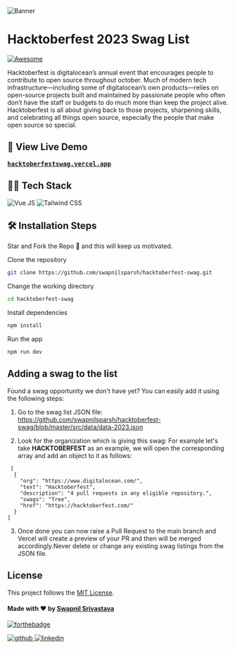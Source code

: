 <p align="center">

![Banner](https://raw.githubusercontent.com/swapnilsparsh/hacktoberfest-swag/master/public/image/Banner.jpg)

</p>

# Hacktoberfest 2023 Swag List

[![Awesome](https://awesome.re/badge.svg)](https://awesome.re)

Hacktoberfest is digitalocean’s annual event that encourages people to contribute to open source throughout october. Much of modern tech infrastructure—including some of digitalocean’s own products—relies on open-source projects built and maintained by passionate people who often don’t have the staff or budgets to do much more than keep the project alive. Hacktoberfest is all about giving back to those projects, sharpening skills, and celebrating all things open source, especially the people that make open source so special.

## 🚀 View Live Demo

<pre><a href="https://hacktoberfestswag.vercel.app"><b>hacktoberfestswag.vercel.app</b></a></pre>

## 👨‍💻 Tech Stack

![Vue JS](https://img.shields.io/badge/Vue.js-35495E?style=for-the-badge&logo=vue.js&logoColor=4FC08D)
![Tailwind CSS](https://img.shields.io/badge/Tailwind_CSS-38B2AC?style=for-the-badge&logo=tailwind-css&logoColor=white)

## 🛠️ Installation Steps

Star and Fork the Repo 🌟 and this will keep us motivated.

Clone the repository

```bash
git clone https://github.com/swapnilsparsh/hacktoberfest-swag.git
```

Change the working directory

```bash
cd hacktoberfest-swag
```

Install dependencies

```bash
npm install
```

Run the app

```bash
npm run dev
```

## Adding a swag to the list

Found a swag opportunity we don't have yet? You can easily add it using the
following steps:

1. Go to the swag list JSON file:
   https://github.com/swapnilsparsh/hacktoberfest-swag/blob/master/src/data/data-2023.json

2. Look for the organization which is giving this swag: For
   example let's take **HACKTOBERFEST** as an example, we will open the
   corresponding array and add an object to it as follows:

```
 [
  {
    "org": "https://www.digitalocean.com/",
    "text": "Hacktoberfest",
    "description": "4 pull requests in any eligible repository.",
    "swags": "Tree",
    "href": "https://hacktoberfest.com/"
  }
]
```

3. Once done you can now raise a Pull Request to the main branch and Vercel
   will create a preview of your PR and then will be merged accordingly.Never
   delete or change any existing swag listings from the JSON file. <br>

## License

This project follows the [MIT License](/LICENSE).

#### Made with ♥ by <a href="https://swapnilsparsh.github.io/">Swapnil Srivastava</a>

[![forthebadge](https://forthebadge.com/images/badges/built-with-love.svg)](https://swapnilsparsh.github.io/)

<a href="https://github.com/swapnilsparsh" target="_blank">
<img src=https://img.shields.io/badge/github-%2324292e.svg?&style=for-the-badge&logo=github&logoColor=white alt=github style="margin-bottom: 5px;" />
</a>
<a href="https://www.linkedin.com/in/swapnil-srivastava-sparsh/" target="_blank">
<img src=https://img.shields.io/badge/linkedin-%231E77B5.svg?&style=for-the-badge&logo=linkedin&logoColor=white alt=linkedin style="margin-bottom: 5px;" />
</a>
